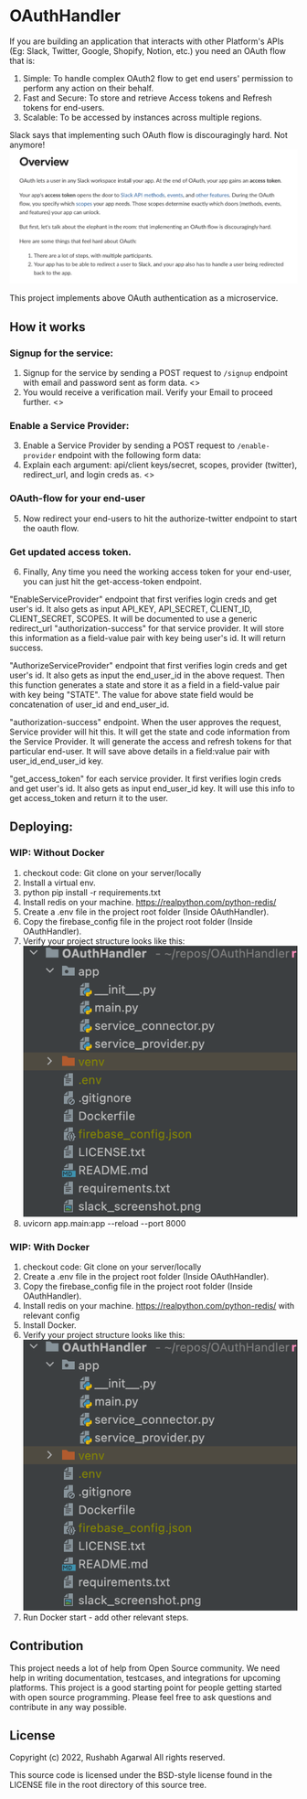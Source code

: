 # OAuthHandler

If you are building an application that interacts with other Platform's APIs 
(Eg: Slack, Twitter, Google, Shopify, Notion, etc.) you need an OAuth flow that is:

1. Simple: To handle complex OAuth2 flow to get end users' permission to perform any action on their behalf.
2. Fast and Secure: To store and retrieve Access tokens and Refresh tokens for end-users.
3. Scalable: To be accessed by instances across multiple regions.

Slack says that implementing such OAuth flow is discouragingly hard. Not anymore!
![Slack says that implementing an OAuth flow is discouragingly hard. Not anymore!](slack_screenshot.png)

This project implements above OAuth authentication as a microservice.

## How it works

### Signup for the service:
1. Signup for the service by sending a POST request to `/signup` endpoint with email and password sent as form data.
<<Insert a SS of example request>>
2. You would receive a verification mail. Verify your Email to proceed further.
<<Insert a SS of Successful Email Verification>>

### Enable a Service Provider:
3. Enable a Service Provider by sending a POST request to `/enable-provider` endpoint with the following form data:
4. Explain each argument: api/client keys/secret, scopes, provider (twitter), redirect_url, and login creds as.
<<Insert a SS of example request>>

### OAuth-flow for your end-user
5. Now redirect your end-users to hit the authorize-twitter endpoint to start the oauth flow.

### Get updated access token.
6. Finally, Any time you need the working access token for your end-user, you can just hit the get-access-token endpoint.



"EnableServiceProvider" endpoint that first verifies login creds and get user's id.
It also gets as input API_KEY, API_SECRET, CLIENT_ID, CLIENT_SECRET, SCOPES.
It will be documented to use a generic redirect_url "authorization-success" for that service provider.
It will store this information as a field-value pair with key being user's id.
It will return success.

"AuthorizeServiceProvider" endpoint that first verifies login creds and get user's id.
It also gets as input the end_user_id in the above request.
Then this function generates a state and store it as a field in a field-value pair with key being "STATE".
The value for above state field would be concatenation of user_id and end_user_id.

"authorization-success" endpoint. When the user approves the request, Service provider will hit this.
It will get the state and code information from the Service Provider.
It will generate the access and refresh tokens for that particular end-user.
It will save above details in a field:value pair with user_id_end_user_id key.

"get_access_token" for each service provider. It first verifies login creds and get user's id.
It also gets as input end_user_id key.
It will use this info to get access_token and return it to the user.

## Deploying:
  
  ### WIP: Without Docker

  1. checkout code: Git clone on your server/locally
  2. Install a virtual env.
  3. python pip install -r requirements.txt
  4. Install redis on your machine. https://realpython.com/python-redis/
  5. Create a .env file in the project root folder (Inside OAuthHandler).
  6. Copy the firebase_config file in the project root folder (Inside OAuthHandler).
  7. Verify your project structure looks like this: 
  ![Project Structure](project_structure.png)
  8. uvicorn app.main:app --reload --port 8000


  ### WIP: With Docker

  1. checkout code: Git clone on your server/locally
  2. Create a .env file in the project root folder (Inside OAuthHandler).
  3. Copy the firebase_config file in the project root folder (Inside OAuthHandler).
  4. Install redis on your machine. https://realpython.com/python-redis/ with relevant config
  5. Install Docker.
  6. Verify your project structure looks like this: 
  ![Project Structure](project_structure.png)
  7. Run Docker start - add other relevant steps.

## Contribution

This project needs a lot of help from Open Source community.
We need help in writing documentation, testcases, and integrations for upcoming platforms.
This project is a good starting point for people getting started with open source programming.
Please feel free to ask questions and contribute in any way possible.  

## License

Copyright (c) 2022, Rushabh Agarwal
All rights reserved.

This source code is licensed under the BSD-style license found in the
LICENSE file in the root directory of this source tree. 
